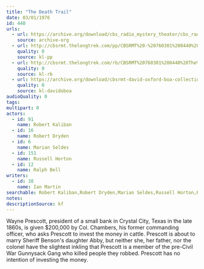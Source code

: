 ```yaml
---
title: "The Death Trail"
date: 03/01/1976
id: 440
urls: 
  - url: https://archive.org/download/cbs_radio_mystery_theater/cbs_radio_mystery_theater-0401-0450.zip/cbs_radio_mystery_theater-0401-0450%2Fcbsrmt_0440_the_death_trail.mp3
    source: archive-org
  - url: http://cbsrmt.thelongtrek.com/pp/CBSRMT%20-%20760301%200440%20The%20Death%20Trail_pp.mp3
    quality: 0
    source: kl-pp
  - url: http://cbsrmt.thelongtrek.com/rb/CBSRMT%20760301%200440%20The%20Death%20Trail_wuwm%20recorded%207_20_76.mp3
    quality: 0
    source: kl-rb
  - url: https://archive.org/download/cbsrmt-david-oxford-boa-collection/CBSRMT-760301-0440-repeated-760720-The-Death-Trail-(128-44)_WUWM-FM-{BoA}.mp3
    quality: 0
    source: kl-davidoboa
audioQuality: 0
tags: 
multipart: 0
actors:  
  - id: 91
    name: Robert Kaliban  
  - id: 16
    name: Robert Dryden  
  - id: 6
    name: Marian Seldes  
  - id: 151
    name: Russell Horton  
  - id: 12
    name: Ralph Bell
writers:  
  - id: 38
    name: Ian Martin
searchable: Robert Kaliban,Robert Dryden,Marian Seldes,Russell Horton,Ralph Bell Ian Martin
notes: 
descriptionSource: kf
---
```

Wayne Prescott, president of a small bank in Crystal City, Texas in the late 1860s, is given $200,000 by Col. Chambers, his former commanding officer, who asks Prescott to invest the money in cattle. Prescott is about to marry Sheriff Benson's daughter Abby, but neither she, her father, nor the colonel have the slightest inkling that Prescott is a member of the pre-Civil War Gunnysack Gang who killed people they robbed. Prescott has no intention of investing the money.